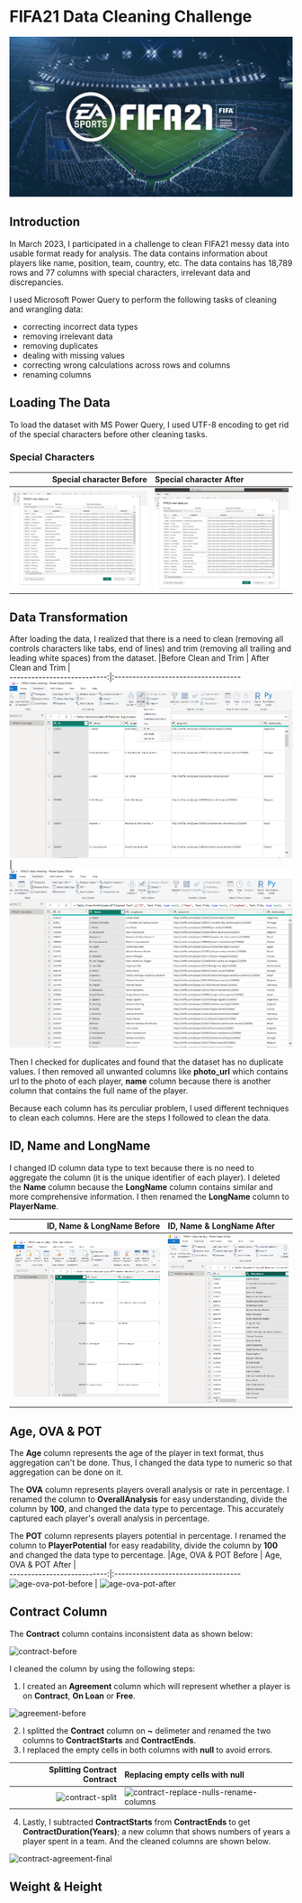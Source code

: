 # FIFA21 Data Cleaning Challenge

![alt text](https://github.com/abdulsharun/FIFA21-Data-Cleaning-Challenge/blob/main/FIFA21-LOGO-1080x609.jpg)

## Introduction

In March 2023, I participated in a challenge to clean FIFA21 messy data into usable format ready for analysis. The data contains information about players like name, position, team, country, etc. The data contains has 18,789 rows and 77 columns with special characters, irrelevant data and discrepancies. 

I used Microsoft Power Query to perform the following tasks of cleaning and wrangling data:

- correcting incorrect data types
- removing irrelevant data
- removing duplicates
- dealing with missing values
- correcting wrong calculations across rows and columns
- renaming columns

## Loading The Data 
To load the dataset with MS Power Query, I used UTF-8 encoding to get rid of the special characters before other cleaning tasks.

### Special Characters

   |Special character Before  | Special character After            |                                 
  ---------------------------:|:-----------------------------------
  ![alt text](https://github.com/abdulsharun/FIFA21-Data-Cleaning-Challenge/blob/main/fifa-us-ascii-encoding.png) | ![alt text](https://github.com/abdulsharun/FIFA21-Data-Cleaning-Challenge/blob/main/fifa-unicode-encoding.png)
  
## Data Transformation
After loading the data, I realized that there is a need to clean (removing all controls characters like tabs, end of lines) and trim (removing all trailing and leading white spaces) from the dataset.
   |Before Clean and Trim | After Clean and Trim           |                                 
---------------------------:|:-----------------------------------
![alt text](https://github.com/abdulsharun/FIFA21-Data-Cleaning-Challenge/blob/main/before-clean-and-trim.png) | ![alt text](https://github.com/abdulsharun/FIFA21-Data-Cleaning-Challenge/blob/main/after-clean-and-trim.png)

Then I checked for duplicates and found that the dataset has no duplicate values. I then removed all unwanted columns like **photo_url** which contains url to the photo of each player, **name** column because there is another column that contains the full name of the player.

Because each column has its perculiar problem, I used different techniques to clean each columns.
Here are the steps I followed to clean the data.

## ID, Name and LongName
I changed ID column data type to text because there is no need to aggregate the column (it is the unique identifier of each player). I deleted the **Name** column because the **LongName** column contains similar and more comprehensive information. I then renamed the **LongName** column to **PlayerName**.

   |ID, Name & LongName Before | ID, Name & LongName After         |                                 
---------------------------:|:-----------------------------------
![alt text](https://github.com/abdulsharun/FIFA21-Data-Cleaning-Challenge/blob/main/id-name-longname-before.png) | ![alt_text](https://github.com/abdulsharun/FIFA21-Data-Cleaning-Challenge/blob/main/id-name-longname-after.png)

## Age, OVA & POT
The **Age** column represents the age of the player in text format, thus aggregation can't be done. Thus, I changed the data type to numeric so that aggregation can be done on it. 

The **OVA** column represents players overall analysis or rate in percentage. I renamed the column to **OverallAnalysis** for easy understanding, divide the column by **100**, and changed the data type to percentage. This accurately captured each player's overall analysis in percentage.

The **POT** column represents players potential in percentage. I renamed the column to **PlayerPotential** for easy readability, divide the column by **100** and changed the data type to percentage.
   |Age, OVA & POT Before | Age, OVA & POT After         |                                 
---------------------------:|:-----------------------------------
![age-ova-pot-before](https://user-images.githubusercontent.com/119185772/229858729-ed8bd357-7a58-4ca3-b43e-1af59340a260.png) | ![age-ova-pot-after](https://user-images.githubusercontent.com/119185772/229858934-04ecc4f0-5430-49c7-8c9d-7b1f383fe25b.png)

## Contract Column
The **Contract** column contains inconsistent data as shown below:

![contract-before](https://user-images.githubusercontent.com/119185772/229860330-9e16b27c-0a35-4e4c-965b-d64d52002428.png)

I cleaned the column by using the following steps:
1. I created an **Agreement** column which will represent whether a player is on **Contract**, **On Loan** or **Free**. 

![agreement-before](https://user-images.githubusercontent.com/119185772/229860962-9006d7c9-9728-4bc0-ba30-b7e2d05a6bf5.png)

2. I splitted the **Contract** column on **~** delimeter and renamed the two columns to **ContractStarts** and **ContractEnds**.
3. I replaced the empty cells in both columns with **null** to avoid errors. 

|Splitting Contract Contract | Replacing empty cells with null     |                                 
---------------------------:|:-----------------------------------
![contract-split](https://user-images.githubusercontent.com/119185772/229862366-66dd72a3-1bb4-483f-af50-9333100dad61.png) | ![contract-replace-nulls-rename-columns](https://user-images.githubusercontent.com/119185772/229862425-699a49b0-f876-4ab0-85df-fefa5f499e33.png)

4. Lastly, I subtracted **ContractStarts** from **ContractEnds** to get **ContractDuration(Years)**; a new column that shows numbers of years a player spent in a team. And the cleaned columns are shown below.

![contract-agreement-final](https://user-images.githubusercontent.com/119185772/229865191-dca2709b-4414-47f9-b250-bfda8fdbf6b6.png)

## Weight & Height
